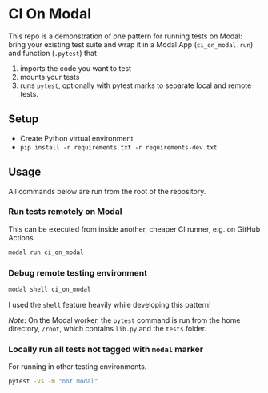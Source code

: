 # CI On Modal

This repo is a demonstration of one pattern for running tests on Modal:
bring your existing test suite and wrap it in a Modal App (`ci_on_modal.run`) and function (`.pytest`) that

1. imports the code you want to test
2. mounts your tests
3. runs `pytest`, optionally with pytest marks to separate local and remote tests.

## Setup

- Create Python virtual environment
- `pip install -r requirements.txt -r requirements-dev.txt`

## Usage

All commands below are run from the root of the repository.

### Run tests remotely on Modal

This can be executed from inside another, cheaper CI runner, e.g. on GitHub Actions.

```bash
modal run ci_on_modal
```

### Debug remote testing environment

```bash
modal shell ci_on_modal
```

I used the `shell` feature heavily while developing this pattern!

_Note_: On the Modal worker, the `pytest` command is run from the home directory, `/root`, which contains `lib.py` and the `tests` folder.

### Locally run all tests not tagged with `modal` marker

For running in other testing environments.

```bash
pytest -vs -m "not modal"
```
